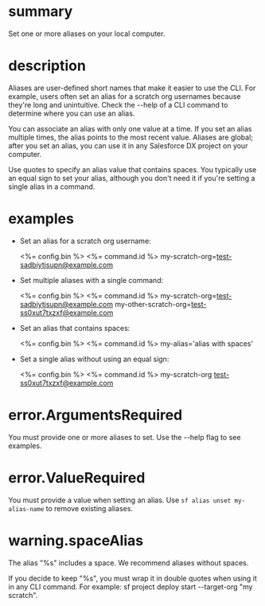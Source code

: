 # summary

Set one or more aliases on your local computer.

# description

Aliases are user-defined short names that make it easier to use the CLI. For example, users often set an alias for a scratch org usernames because they're long and unintuitive. Check the --help of a CLI command to determine where you can use an alias.

You can associate an alias with only one value at a time. If you set an alias multiple times, the alias points to the most recent value. Aliases are global; after you set an alias, you can use it in any Salesforce DX project on your computer.

Use quotes to specify an alias value that contains spaces. You typically use an equal sign to set your alias, although you don't need it if you're setting a single alias in a command.

# examples

- Set an alias for a scratch org username:

  <%= config.bin %> <%= command.id %> my-scratch-org=test-sadbiytjsupn@example.com

- Set multiple aliases with a single command:

  <%= config.bin %> <%= command.id %> my-scratch-org=test-sadbiytjsupn@example.com my-other-scratch-org=test-ss0xut7txzxf@example.com

- Set an alias that contains spaces:

  <%= config.bin %> <%= command.id %> my-alias='alias with spaces'

- Set a single alias without using an equal sign:

  <%= config.bin %> <%= command.id %> my-scratch-org test-ss0xut7txzxf@example.com

# error.ArgumentsRequired

You must provide one or more aliases to set. Use the --help flag to see examples.

# error.ValueRequired

You must provide a value when setting an alias. Use `sf alias unset my-alias-name` to remove existing aliases.

# warning.spaceAlias

The alias "%s" includes a space. We recommend aliases without spaces.

If you decide to keep "%s", you must wrap it in double quotes when using it in any CLI command.  For example:  sf project deploy start --target-org "my scratch". 
